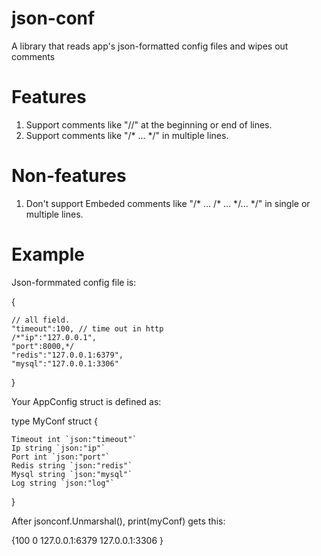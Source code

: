 # json-conf
A library that reads app's json-formatted config files and wipes out comments

# Features
1. Support comments like "//" at the beginning or end of lines.
2. Support comments like "/* ... */" in multiple lines.

# Non-features
1. Don't support Embeded comments like "/* ... /* ... */... */" in single or multiple lines.

# Example
Json-formmated config file is:

{

	// all field.
	"timeout":100, // time out in http
	/*"ip":"127.0.0.1",
	"port":8000,*/
	"redis":"127.0.0.1:6379",
	"mysql":"127.0.0.1:3306"
}

Your AppConfig struct is defined as:

type MyConf struct {

	Timeout int `json:"timeout"`
	Ip string `json:"ip"`
	Port int `json:"port"`
	Redis string `json:"redis"`
	Mysql string `json:"mysql"`
	Log string `json:"log"`
}

After jsonconf.Unmarshal(), print(myConf) gets this:

{100  0 127.0.0.1:6379 127.0.0.1:3306 }
